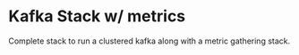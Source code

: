 # Kafka Stack w/ metrics

Complete stack to run a clustered kafka along with a metric gathering stack.
